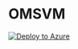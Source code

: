 # OMSVM


[![Deploy to Azure](https://aka.ms/deploytoazurebutton)](https://portal.azure.com/#create/Microsoft.Template/uri/https%3A%2F%2Fraw.githubusercontent.com%2Fben-ferguson-Pratum%2FOMSVM%2Fmain%2FOMSVM.json)

